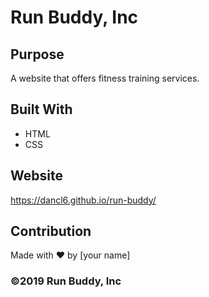 # Run Buddy, Inc

## Purpose
A website that offers fitness training services. 

## Built With
* HTML
* CSS

## Website
https://dancl6.github.io/run-buddy/

## Contribution
Made with ❤️ by [your name]

### ©️2019 Run Buddy, Inc 
